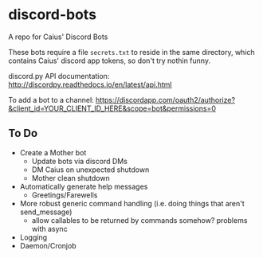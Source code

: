 # discord-bots
A repo for Caius' Discord Bots

These bots require a file `secrets.txt` to reside in the same directory, which contains Caius' discord app tokens, so don't try nothin funny. 

discord.py API documentation: http://discordpy.readthedocs.io/en/latest/api.html

To add a bot to a channel: https://discordapp.com/oauth2/authorize?&client_id=YOUR_CLIENT_ID_HERE&scope=bot&permissions=0

## To Do
* Create a Mother bot
  * Update bots via discord DMs
  * DM Caius on unexpected shutdown
  * Mother clean shutdown
* Automatically generate help messages
  * Greetings/Farewells
* More robust generic command handling (i.e. doing things that aren't send_message) 
  * allow callables to be returned by commands somehow? problems with async
* Logging
* Daemon/Cronjob
